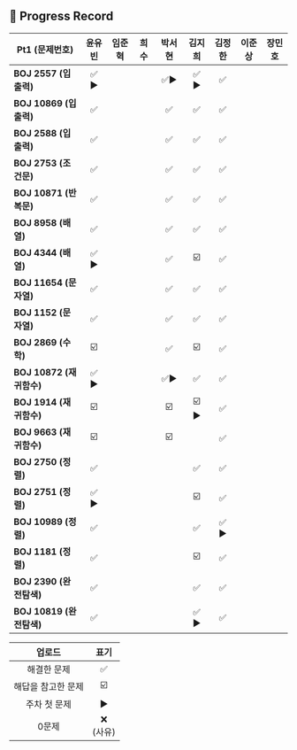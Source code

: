 ## 📍 Progress Record
| **Pt1 (문제번호)**   | **윤유빈** | **임준혁** | **희수** | **박서현** | **김지희** |  **김정한**   | **이준상** | **장민호** |
|------------------|:-------:|:-------:|:------:|:-------:|:-------:|:----------:|:-------:|:-------:|
| **BOJ 2557 (입출력)** |  ✅ ▶️   |         |        |    ✅▶️   |    ✅ ▶️    |     ✅      |         |         |
| **BOJ 10869 (입출력)** |    ✅    |         |        |    ✅    |    ✅     |     ✅      |         |         |
| **BOJ 2588 (입출력)** |    ✅    |         |        |    ✅    |     ✅    |     ✅      |         |         |
| **BOJ 2753 (조건문)** |    ✅    |         |        |    ✅    |    ✅     |     ✅      |         |         |
| **BOJ 10871 (반복문)** |    ✅    |         |        |    ✅    |    ✅     |     ✅      |         |         |
| **BOJ 8958 (배열)** |    ✅    |         |        |    ✅    |    ✅     |     ✅      |         |         |
| **BOJ 4344 (배열)** |  ✅ ▶️   |         |        |    ✅    |     ☑️     |     ✅      |         |         |
| **BOJ 11654 (문자열)** |    ✅    |         |        |    ✅    |    ✅     |     ✅      |         |         |
| **BOJ 1152 (문자열)** |    ✅    |         |        |    ✅    |    ✅      |     ✅      |         |         |
| **BOJ 2869 (수학)** |   ☑️    |         |        |    ✅    |     ☑️    |     ✅      |         |         |
| **BOJ 10872 (재귀함수)** |  ✅ ▶️   |         |        |    ✅▶️   |     ✅      |     ✅      |         |         |
| **BOJ 1914 (재귀함수)** |   ☑️    |         |        |    ☑️    |      ☑️  ▶️     |     ✅      |         |         |
| **BOJ 9663 (재귀함수)** |   ☑️    |         |        |    ☑️    |         |     ✅      |         |         |
| **BOJ 2750 (정렬)** |    ✅    |         |        |         |       ✅    |     ✅      |         |         |
| **BOJ 2751 (정렬)** |  ✅ ▶️   |         |        |         |      ☑️     |     ✅      |         |         |
| **BOJ 10989 (정렬)** |    ✅    |         |        |         |     ✅     |  ✅ ▶️   |         |         |
| **BOJ 1181 (정렬)** |    ✅    |         |        |         |      ☑️    |     ✅      |         |         |
| **BOJ 2390 (완전탐색)** |    ✅    |         |        |         |     ✅     |     ✅      |         |         |
| **BOJ 10819 (완전탐색)** |   ✅     |         |        |         |     ✅   ▶️    |     ✅      |         |         |



|    업로드     |     표기      |
|:----------:|:-----------:|
|   해결한 문제   |      ✅      |
| 해답을 참고한 문제 |     ☑️      |
|  주차 첫 문제   |     ▶️     |
|    0문제     | ❌ <br/>(사유) |



